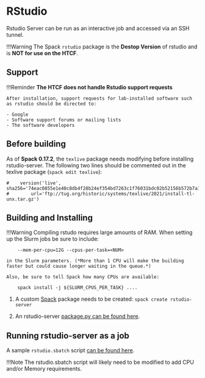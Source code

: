 # RStudio

Rstudio Server can be run as an interactive job and accessed via an SSH tunnel.

!!!Warning
    The Spack `rstudio` package is the **Destop Version** of rstudio and is **NOT for use on the HTCF**.

## Support

!!!Reminder
    **The HTCF does not handle Rstudio support requests**

    After installation, support requests for lab-installed software such as rstudio should be directed to:

    - Google
    - Software support forums or mailing lists
    - The software developers
    
## Before building

As of **Spack 0.17.2**, the `texlive` package needs modifying before installing rstudio-server.
The following two lines should be commented out in the texlive package (`spack edit texlive`):

    #    version('live', sha256='74eac0855e1e40c8db4f28b24ef354bd7263c1f76031bdc02b52156b572b7a1d',
    #        url='ftp://tug.org/historic/systems/texlive/2021/install-tl-unx.tar.gz')

## Building and Installing

!!!Warning
    Compiling rstudo requires large amounts of RAM.  When setting up the Slurm jobs be sure to include:

        --mem-per-cpu=12G --cpus-per-task=<NUM>

    in the Slurm parameters. (*More than 1 CPU will make the building faster but could cause longer waiting in the queue.*)

    Also, be sure to tell Spack how many CPUs are available:

        spack install -j ${SLURM_CPUS_PER_TASK} ....

1. A custom [Spack](../../software.md#spack) package needs to be created: `spack create rstudio-server`

2. An rstudio-server [package.py can be found here](package.py).

## Running rstudio-server as a job

A sample `rstudio.sbatch` script [can be found here](rstudio.sbatch).

!!!Note
    The rstudio.sbatch script will likely need to be modified to add CPU and/or Memory requirements.
